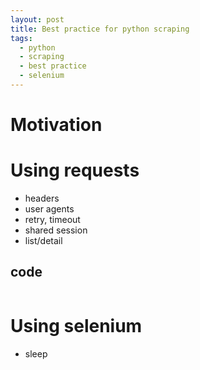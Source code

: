 ```yaml
---
layout: post
title: Best practice for python scraping
tags:
  - python
  - scraping
  - best practice
  - selenium
---
```


# Motivation

# Using requests
* headers
* user agents
* retry, timeout
* shared session
* list/detail

## code
```python
```

# Using selenium
* sleep

